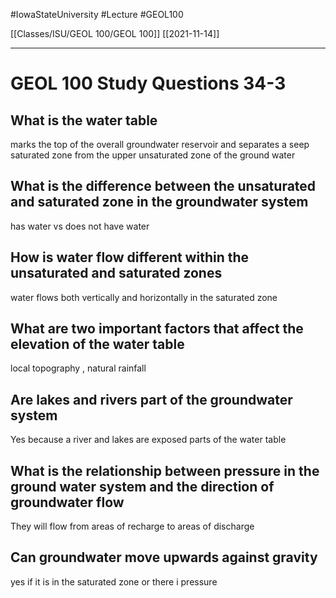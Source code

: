 
#IowaStateUniversity  #Lecture  #GEOL100

[[Classes/ISU/GEOL 100/GEOL 100]] [[2021-11-14]]

---


# GEOL 100 Study Questions 34-3

## What is the water table 

marks the top of the overall groundwater reservoir and separates a seep saturated zone from the upper unsaturated zone of the ground water

## What is the difference between the unsaturated and saturated zone in the groundwater system 

has water vs does not have water 

## How is water flow different within the unsaturated and saturated zones 
water flows both vertically and horizontally in the saturated zone 


## What are two important factors that affect the elevation of the water table 

local topography , natural rainfall 

## Are lakes and rivers part of the groundwater system 

Yes because a river and lakes are exposed parts of the water table 

## What is the relationship between pressure in the ground water system and the direction of groundwater flow 

They will flow from areas of recharge to areas of discharge 


## Can groundwater move upwards against gravity 

yes if it is in the saturated zone or there i pressure 